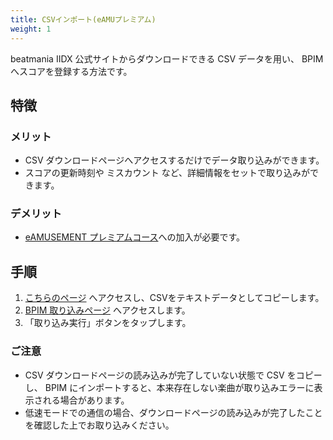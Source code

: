 ```yaml
---
title: CSVインポート(eAMUプレミアム)
weight: 1
---
```


beatmania IIDX 公式サイトからダウンロードできる CSV データを用い、 BPIM へスコアを登録する方法です。

## 特徴

### メリット

- CSV ダウンロードページへアクセスするだけでデータ取り込みができます。
- スコアの更新時刻や ミスカウント など、詳細情報をセットで取り込みができます。

### デメリット

-  [eAMUSEMENT プレミアムコース](https://p.eagate.573.jp/gate/pub/course/eapremium/index.html)への加入が必要です。

## 手順

1. [こちらのページ](https://p.eagate.573.jp/game/2dx/28/djdata/score_download.html?style=SP) へアクセスし、CSVをテキストデータとしてコピーします。
2. [BPIM 取り込みページ](https://bpi.poyashi.me/data) へアクセスします。
3. 「取り込み実行」ボタンをタップします。

### ご注意

- CSV ダウンロードページの読み込みが完了していない状態で CSV をコピーし、 BPIM にインポートすると、本来存在しない楽曲が取り込みエラーに表示される場合があります。
- 低速モードでの通信の場合、ダウンロードページの読み込みが完了したことを確認した上でお取り込みください。
